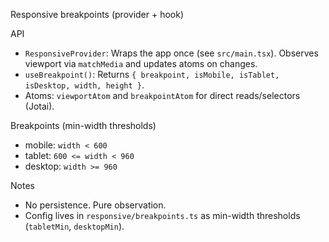 Responsive breakpoints (provider + hook)

API

- `ResponsiveProvider`: Wraps the app once (see `src/main.tsx`). Observes viewport via `matchMedia` and updates atoms on changes.
- `useBreakpoint()`: Returns `{ breakpoint, isMobile, isTablet, isDesktop, width, height }`.
- Atoms: `viewportAtom` and `breakpointAtom` for direct reads/selectors (Jotai).

Breakpoints (min-width thresholds)

- mobile: `width < 600`
- tablet: `600 <= width < 960`
- desktop: `width >= 960`

Notes

- No persistence. Pure observation.
- Config lives in `responsive/breakpoints.ts` as min-width thresholds (`tabletMin`, `desktopMin`).

